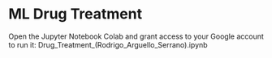 # ML Drug Treatment 

Open the Jupyter Notebook Colab and grant access to your Google account to run it:
Drug_Treatment_(Rodrigo_Arguello_Serrano).ipynb
